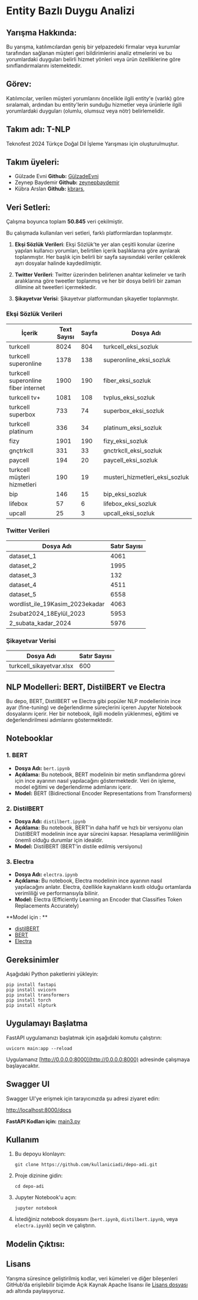 # Entity Bazlı Duygu Analizi

## Yarışma Hakkında:

Bu yarışma, katılımcılardan geniş bir yelpazedeki firmalar veya kurumlar tarafından sağlanan müşteri geri bildirimlerini analiz etmelerini ve bu yorumlardaki duyguları belirli hizmet yönleri veya ürün özelliklerine göre sınıflandırmalarını istemektedir.

## Görev:
Katılımcılar, verilen müşteri yorumlarını öncelikle ilgili entity'e (varlık) göre sıralamalı, ardından bu entity'lerin sunduğu hizmetler veya ürünlerle ilgili yorumlardaki duyguları (olumlu, olumsuz veya nötr) belirlemelidir.


## Takım adı: T-NLP
Teknofest 2024 Türkçe Doğal Dil İşleme Yarışması için oluşturulmuştur.

## Takım üyeleri:
- Gülzade Evni  **Github:** [GülzadeEvni](https://github.com/GulzadeEvni)
- Zeynep Baydemir  **Github:** [zeynepbaydemir](https://github.com/zeynepbaydemir)
- Kübra Arslan **Github:** [kbrars](https://github.com/kbrars),

## Veri Setleri:
Çalışma boyunca toplam **50.845** veri çekilmiştir.

Bu çalışmada kullanılan veri setleri, farklı platformlardan toplanmıştır.

1. **Ekşi Sözlük Verileri**: Ekşi Sözlük’te yer alan çeşitli konular üzerine yapılan kullanıcı yorumları, belirtilen içerik başlıklarına göre ayrılarak toplanmıştır. Her başlık için belirli bir sayfa sayısındaki veriler çekilerek ayrı dosyalar halinde kaydedilmiştir.
    
2. **Twitter Verileri**: Twitter üzerinden belirlenen anahtar kelimeler ve tarih aralıklarına göre tweetler toplanmış ve her bir dosya belirli bir zaman dilimine ait tweetleri içermektedir.
    
3. **Şikayetvar Verisi**: Şikayetvar platformundan şikayetler toplanmıştır.


### Ekşi Sözlük Verileri

|İçerik|Text Sayısı|Sayfa|Dosya Adı|
|---|---|---|---|
|turkcell|8024|804|turkcell_eksi_sozluk|
|turkcell superonline|1378|138|superonline_eksi_sozluk|
|turkcell superonline fiber internet|1900|190|fiber_eksi_sozluk|
|turkcell tv+|1081|108|tvplus_eksi_sozluk|
|turkcell superbox|733|74|superbox_eksi_sozluk|
|turkcell platinum|336|34|platinum_eksi_sozluk|
|fizy|1901|190|fizy_eksi_sozluk|
|gnçtrkcll|331|33|gnctrkcll_eksi_sozluk|
|paycell|194|20|paycell_eksi_sozluk|
|turkcell müşteri hizmetleri|190|19|musteri_hizmetleri_eksi_sozluk|
|bip|146|15|bip_eksi_sozluk|
|lifebox|57|6|lifebox_eksi_sozluk|
|upcall|25|3|upcall_eksi_sozluk|

### Twitter Verileri

|Dosya Adı|Satır Sayısı|
|---|---|
|dataset_1|4061|
|dataset_2|1995|
|dataset_3|132|
|dataset_4|4511|
|dataset_5|6558|
|wordlist_ile_19Kasim_2023ekadar|4063|
|2subat2024_18Eylül_2023|5953|
|2_subata_kadar_2024|5976|

### Şikayetvar Verisi

|Dosya Adı|Satır Sayısı|
|---|---|
|turkcell_sikayetvar.xlsx|600|

## NLP Modelleri: BERT, DistilBERT ve Electra

Bu depo, BERT, DistilBERT ve Electra gibi popüler NLP modellerinin ince ayar (fine-tuning) ve değerlendirme süreçlerini içeren Jupyter Notebook dosyalarını içerir. Her bir notebook, ilgili modelin yüklenmesi, eğitimi ve değerlendirilmesi adımlarını göstermektedir.

## Notebooklar

### 1. BERT

- **Dosya Adı:** `bert.ipynb`
- **Açıklama:** Bu notebook, BERT modelinin bir metin sınıflandırma görevi için ince ayarının nasıl yapılacağını göstermektedir. Veri ön işleme, model eğitimi ve değerlendirme adımlarını içerir.
- **Model:** BERT (Bidirectional Encoder Representations from Transformers)

### 2. DistilBERT

- **Dosya Adı:** `distilbert.ipynb`
- **Açıklama:** Bu notebook, BERT'in daha hafif ve hızlı bir versiyonu olan DistilBERT modelinin ince ayar sürecini kapsar. Hesaplama verimliliğinin önemli olduğu durumlar için idealdir.
- **Model:** DistilBERT (BERT'in distile edilmiş versiyonu)

### 3. Electra

- **Dosya Adı:** `electra.ipynb`
- **Açıklama:** Bu notebook, Electra modelinin ince ayarının nasıl yapılacağını anlatır. Electra, özellikle kaynakların kısıtlı olduğu ortamlarda verimliliği ve performansıyla bilinir.
- **Model:** Electra (Efficiently Learning an Encoder that Classifies Token Replacements Accurately)


**Model için : **
* [distilBERT](https://huggingface.co/Gulzd/distilBERTT)
* [BERT](https://huggingface.co/Gulzd/Bert)
* [Electra](https://huggingface.co/Gulzd/electra)


## Gereksinimler 

Aşağıdaki Python paketlerini yükleyin: 

``` 
pip install fastapi
pip install uvicorn 
pip install transformers 
pip install torch 
pip install nlpturk 
```

## Uygulamayı Başlatma

FastAPI uygulamanızı başlatmak için aşağıdaki komutu çalıştırın:

`uvicorn main:app --reload`

Uygulamanız [http://0.0.0.0:8000](http://0.0.0.0:8000) adresinde çalışmaya başlayacaktır.

## Swagger UI

Swagger UI'ye erişmek için tarayıcınızda şu adresi ziyaret edin:

[http://localhost:8000/docs](http://localhost:8000/docs)

**FastAPI Kodları için:** [main3.py](https://github.com/T-NLP/t-nlp/blob/main/main3.py)

## Kullanım

1. Bu depoyu klonlayın:
    
    `git clone https://github.com/kullaniciadi/depo-adi.git`
    
2. Proje dizinine gidin:
    
    `cd depo-adi`
    
3. Jupyter Notebook'u açın:
     
    `jupyter notebook`
    
4. İstediğiniz notebook dosyasını (`bert.ipynb`, `distilbert.ipynb`, veya `electra.ipynb`) seçin ve çalıştırın.

## Modelin Çıktısı:



## Lisans
Yarışma süresince geliştirilmiş kodlar, veri kümeleri ve diğer bileşenleri GitHub’da erişilebilir biçimde Açık Kaynak Apache lisansı ile [Lisans dosyası](https://github.com/T-NLP/t-nlp/blob/main/LICENSE) adı altında paylaşıyoruz. 
